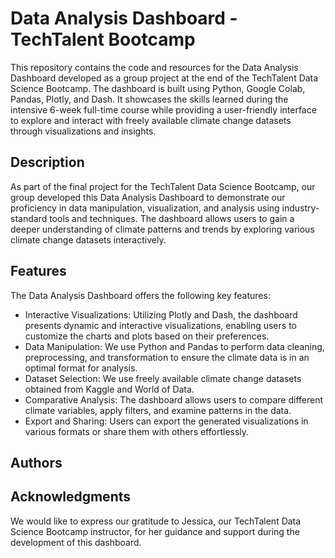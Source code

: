 # Data Analysis Dashboard - TechTalent Bootcamp

This repository contains the code and resources for the Data Analysis Dashboard developed as a group project at the end of the TechTalent Data Science Bootcamp. The dashboard is built using Python, Google Colab, Pandas, Plotly, and Dash. It showcases the skills learned during the intensive 6-week full-time course while providing a user-friendly interface to explore and interact with freely available climate change datasets through visualizations and insights.

## Description

As part of the final project for the TechTalent Data Science Bootcamp, our group developed this Data Analysis Dashboard to demonstrate our proficiency in data manipulation, visualization, and analysis using industry-standard tools and techniques. The dashboard allows users to gain a deeper understanding of climate patterns and trends by exploring various climate change datasets interactively.

## Features

The Data Analysis Dashboard offers the following key features:
- Interactive Visualizations: Utilizing Plotly and Dash, the dashboard presents dynamic and interactive visualizations, enabling users to customize the charts and plots based on their preferences.
- Data Manipulation: We use Python and Pandas to perform data cleaning, preprocessing, and transformation to ensure the climate data is in an optimal format for analysis.
- Dataset Selection: We use freely available climate change datasets obtained from Kaggle and World of Data.
- Comparative Analysis: The dashboard allows users to compare different climate variables, apply filters, and examine patterns in the data.
- Export and Sharing: Users can export the generated visualizations in various formats or share them with others effortlessly.

## Authors



## Acknowledgments

We would like to express our gratitude to Jessica, our TechTalent Data Science Bootcamp instructor, for her guidance and support during the development of this dashboard.
